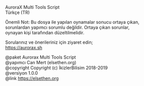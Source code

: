  AuroraX Multi Tools Script                                    
 Türkçe (TR)                                                    
                                                                
 Önemli Not: Bu dosya ile yapılan oynamalar sonucu ortaya çıkan, 
 sorunlardan yapımcı sorumlu değildir. Ortaya çıkan sorunlar,  
 oynayan kişi tarafından düzeltilmelidir.                      
                                                               
 Sorularınız ve önerileriniz için ziyaret edin;                 
              https://aurorax.sh                               
                                                               
 @paket      Aurorax Multi Tools Script                        
 @yapımcı    Can Mert (elsethen.org)                           
 @copyright  Copyright (c) İkizlerBilisim 2018-2019            
 @versiyon   1.0.0                                                
 @link       https://elsethen.org    
